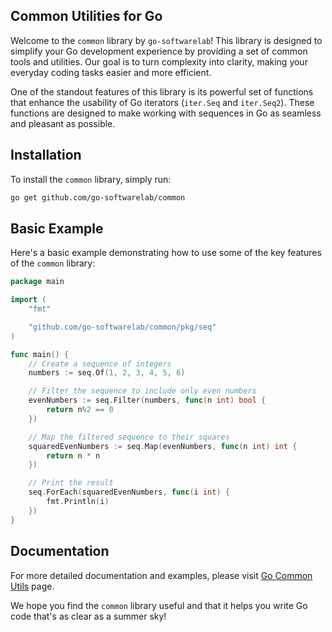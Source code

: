 ## Common Utilities for Go

Welcome to the `common` library by `go-softwarelab`! This library is designed to simplify your Go development experience by providing a set of common tools and utilities. Our goal is to turn complexity into clarity, making your everyday coding tasks easier and more efficient.

One of the standout features of this library is its powerful set of functions that enhance the usability of Go iterators (`iter.Seq` and `iter.Seq2`). These functions are designed to make working with sequences in Go as seamless and pleasant as possible.

## Installation

To install the `common` library, simply run:

```sh
go get github.com/go-softwarelab/common
```

## Basic Example

Here's a basic example demonstrating how to use some of the key features of the `common` library:

```go
package main

import (
	"fmt"

	"github.com/go-softwarelab/common/pkg/seq"
)

func main() {
	// Create a sequence of integers
	numbers := seq.Of(1, 2, 3, 4, 5, 6)

	// Filter the sequence to include only even numbers
	evenNumbers := seq.Filter(numbers, func(n int) bool {
		return n%2 == 0
	})

	// Map the filtered sequence to their squares
	squaredEvenNumbers := seq.Map(evenNumbers, func(n int) int {
		return n * n
	})

	// Print the result
	seq.ForEach(squaredEvenNumbers, func(i int) {
        fmt.Println(i)
	})
}
```

## Documentation

For more detailed documentation and examples, please visit [Go Common Utils](https://go-softwarelab.github.io/common) page.

We hope you find the `common` library useful and that it helps you write Go code that's as clear as a summer sky!
